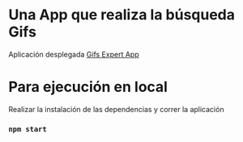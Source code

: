 # Una App que realiza la búsqueda Gifs 

Aplicación desplegada [Gifs Expert App](https://react-gifapp-gamma.vercel.app/)

# Para ejecución en local

Realizar la instalación de las dependencias y correr la aplicación

### `npm start`
